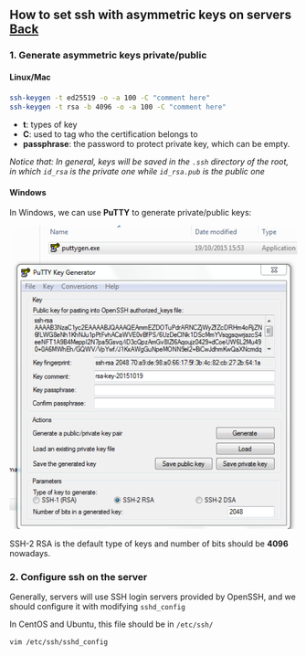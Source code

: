 ## How to set ssh with asymmetric keys on servers [Back](./qa.md)

### 1. Generate asymmetric keys **private/public**

#### Linux/Mac

```bash
ssh-keygen -t ed25519 -o -a 100 -C "comment here"
ssh-keygen -t rsa -b 4096 -o -a 100 -C "comment here"
```

- **t**: types of key
- **C**: used to tag who the certification belongs to
- **passphrase**: the password to protect private key, which can be empty.

*Notice that: In general, keys will be saved in the `.ssh` directory of the root, in which `id_rsa` is the private one while `id_rsa.pub` is the public one*

#### Windows

In Windows, we can use **PuTTY** to generate private/public keys:

<img src="./ssh-puttykey.png">

SSH-2 RSA is the default type of keys and number of bits should be **4096** nowadays.

### 2. Configure ssh on the server

Generally, servers will use SSH login servers provided by OpenSSH, and we should configure it with modifying `sshd_config`

In CentOS and Ubuntu, this file should be in `/etc/ssh/`

```bash
vim /etc/ssh/sshd_config
```

